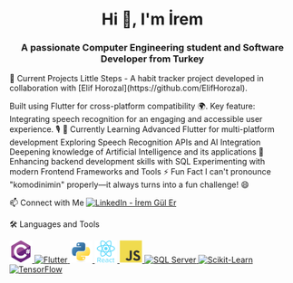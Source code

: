 <h1 align="center">Hi 👋, I'm İrem</h1> <h3 align="center">A passionate Computer Engineering student and Software Developer from Turkey</h3>
🔭 Current Projects
Little Steps - A habit tracker project developed in collaboration with [Elif Horozal](https://github.com/ElifHorozal).

Built using Flutter for cross-platform compatibility 🌍.
Key feature: Integrating speech recognition for an engaging and accessible user experience. 🎙️
🌱 Currently Learning
Advanced Flutter for multi-platform development
Exploring Speech Recognition APIs and AI Integration
Deepening knowledge of Artificial Intelligence and its applications 🤖
Enhancing backend development skills with SQL
Experimenting with modern Frontend Frameworks and Tools
⚡ Fun Fact
I can't pronounce "komodinimin" properly—it always turns into a fun challenge! 😄

📫 Connect with Me
<a href="https://www.linkedin.com/in/irem-gül-er-2763831a0" target="_blank"><img src="https://raw.githubusercontent.com/rahuldkjain/github-profile-readme-generator/master/src/images/icons/Social/linked-in-alt.svg" alt="LinkedIn - İrem Gül Er" height="30" width="40"/></a>

🛠️ Languages and Tools
<p align="left"> <a href="https://www.w3schools.com/cs/" target="_blank" rel="noreferrer"> <img src="https://raw.githubusercontent.com/devicons/devicon/master/icons/csharp/csharp-original.svg" alt="C#" width="40" height="40"/> </a> <a href="https://flutter.dev" target="_blank" rel="noreferrer"> <img src="https://www.vectorlogo.zone/logos/flutterio/flutterio-icon.svg" alt="Flutter" width="40" height="40"/> </a> <a href="https://www.python.org" target="_blank" rel="noreferrer"> <img src="https://raw.githubusercontent.com/devicons/devicon/master/icons/python/python-original.svg" alt="Python" width="40" height="40"/> </a> <a href="https://reactjs.org/" target="_blank" rel="noreferrer"> <img src="https://raw.githubusercontent.com/devicons/devicon/master/icons/react/react-original-wordmark.svg" alt="React" width="40" height="40"/> </a> <a href="https://developer.mozilla.org/en-US/docs/Web/JavaScript" target="_blank" rel="noreferrer"> <img src="https://raw.githubusercontent.com/devicons/devicon/master/icons/javascript/javascript-original.svg" alt="JavaScript" width="40" height="40"/> </a> <a href="https://www.microsoft.com/en-us/sql-server" target="_blank" rel="noreferrer"> <img src="https://www.svgrepo.com/show/303229/microsoft-sql-server-logo.svg" alt="SQL Server" width="40" height="40"/> </a> <a href="https://scikit-learn.org/" target="_blank" rel="noreferrer"> <img src="https://upload.wikimedia.org/wikipedia/commons/0/05/Scikit_learn_logo_small.svg" alt="Scikit-Learn" width="40" height="40"/> </a> <a href="https://www.tensorflow.org" target="_blank" rel="noreferrer"> <img src="https://www.vectorlogo.zone/logos/tensorflow/tensorflow-icon.svg" alt="TensorFlow" width="40" height="40"/> </a> </p>
